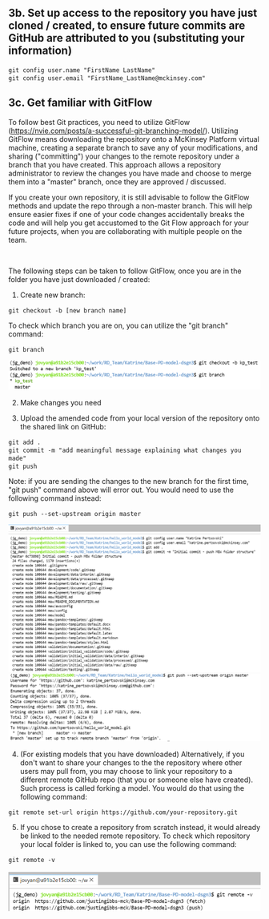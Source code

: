 ## 3b. Set up access to the repository you have just cloned / created, to ensure future commits are GitHub are attributed to you (substituting your information)
```
git config user.name "FirstName LastName"
git config user.email "FirstName_LastName@mckinsey.com"
```
## 3c. Get familiar with GitFlow

To follow best Git practices, you need to utilize GitFlow (https://nvie.com/posts/a-successful-git-branching-model/). Utilizing GitFlow means downloading the repository onto a McKinsey Platform virtual machine, creating a separate branch to save any of your modifications, and sharing ("committing") your changes to the remote repository under a branch that you have created. This approach allows a repository administrator to review the changes you have made and choose to merge them into a "master" branch, once they are approved / discussed. <br>

If you create your own repository, it is still advisable to follow the GitFlow methods and update the repo through a non-master branch. This will help ensure easier fixes if one of your code changes accidentally breaks the code and will help you get accustomed to the Git Flow approach for your future projects, when you are collaborating with multiple people on the team.

<br>

The following steps can be taken to follow GitFlow, once you are in the folder you have just downloaded / created:

1. Create new branch:
```
git checkout -b [new branch name]
```

To check which branch you are on, you can utilize the "git branch" command:
```
git branch
```
![Screenshot](tutorial_assets/images/git_branch.png)

2. Make changes you need

3. Upload the amended code from your local version of the repository onto the shared link on GitHub:

```
git add .
git commit -m "add meaningful message explaining what changes you made"
git push
```

Note: if you are sending the changes to the new branch for the first time, "git push" command above will error out. You would need to use the following command instead:
```
git push --set-upstream origin master
```

![Screenshot](tutorial_assets/images/git_commit.png)
![Screenshot](tutorial_assets/images/git_push.png)

4. (For existing models that you have downloaded) Alternatively, if you don't want to share your changes to the the repository where other users may pull from, you may choose to link your repository to a different remote GitHub repo (that you or someone else have created). Such process is called forking a model. You would do that using the following command: 
```
git remote set-url origin https://github.com/your-repository.git
```

5. If you chose to create a repository from scratch instead, it would already be linked to the needed remote repository. To check which repository your local folder is linked to, you can use the following command: 
```
git remote -v
```
![Screenshot](tutorial_assets/images/git_remote_v.png)